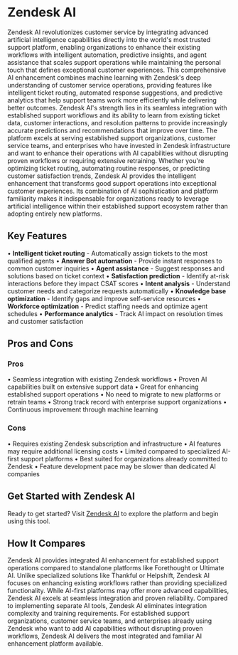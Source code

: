# Zendesk AI

Zendesk AI revolutionizes customer service by integrating advanced artificial intelligence capabilities directly into the world's most trusted support platform, enabling organizations to enhance their existing workflows with intelligent automation, predictive insights, and agent assistance that scales support operations while maintaining the personal touch that defines exceptional customer experiences. This comprehensive AI enhancement combines machine learning with Zendesk's deep understanding of customer service operations, providing features like intelligent ticket routing, automated response suggestions, and predictive analytics that help support teams work more efficiently while delivering better outcomes. Zendesk AI's strength lies in its seamless integration with established support workflows and its ability to learn from existing ticket data, customer interactions, and resolution patterns to provide increasingly accurate predictions and recommendations that improve over time. The platform excels at serving established support organizations, customer service teams, and enterprises who have invested in Zendesk infrastructure and want to enhance their operations with AI capabilities without disrupting proven workflows or requiring extensive retraining. Whether you're optimizing ticket routing, automating routine responses, or predicting customer satisfaction trends, Zendesk AI provides the intelligent enhancement that transforms good support operations into exceptional customer experiences. Its combination of AI sophistication and platform familiarity makes it indispensable for organizations ready to leverage artificial intelligence within their established support ecosystem rather than adopting entirely new platforms.

## Key Features

• **Intelligent ticket routing** - Automatically assign tickets to the most qualified agents
• **Answer Bot automation** - Provide instant responses to common customer inquiries
• **Agent assistance** - Suggest responses and solutions based on ticket context
• **Satisfaction prediction** - Identify at-risk interactions before they impact CSAT scores
• **Intent analysis** - Understand customer needs and categorize requests automatically
• **Knowledge base optimization** - Identify gaps and improve self-service resources
• **Workforce optimization** - Predict staffing needs and optimize agent schedules
• **Performance analytics** - Track AI impact on resolution times and customer satisfaction

## Pros and Cons

### Pros
• Seamless integration with existing Zendesk workflows
• Proven AI capabilities built on extensive support data
• Great for enhancing established support operations
• No need to migrate to new platforms or retrain teams
• Strong track record with enterprise support organizations
• Continuous improvement through machine learning

### Cons
• Requires existing Zendesk subscription and infrastructure
• AI features may require additional licensing costs
• Limited compared to specialized AI-first support platforms
• Best suited for organizations already committed to Zendesk
• Feature development pace may be slower than dedicated AI companies

## Get Started with Zendesk AI

Ready to get started? Visit [Zendesk AI](https://www.zendesk.com/solutions/ai) to explore the platform and begin using this tool.

## How It Compares

Zendesk AI provides integrated AI enhancement for established support operations compared to standalone platforms like Forethought or Ultimate AI. Unlike specialized solutions like Thankful or Helpshift, Zendesk AI focuses on enhancing existing workflows rather than providing specialized functionality. While AI-first platforms may offer more advanced capabilities, Zendesk AI excels at seamless integration and proven reliability. Compared to implementing separate AI tools, Zendesk AI eliminates integration complexity and training requirements. For established support organizations, customer service teams, and enterprises already using Zendesk who want to add AI capabilities without disrupting proven workflows, Zendesk AI delivers the most integrated and familiar AI enhancement platform available.